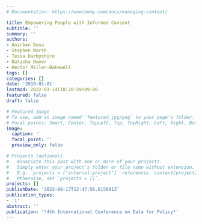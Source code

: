 ```yaml
---
# Documentation: https://wowchemy.com/docs/managing-content/

title: Empowering People with Informed Consent
subtitle: ''
summary: ''
authors:
- Anirban Basu
- Stephen Marsh
- Tessa Darbyshire
- Natasha Dwyer
- Hector Miller-Bakewell
tags: []
categories: []
date: '2019-01-01'
lastmod: 2022-03-14T10:28:59+09:00
featured: false
draft: false

# Featured image
# To use, add an image named `featured.jpg/png` to your page's folder.
# Focal points: Smart, Center, TopLeft, Top, TopRight, Left, Right, BottomLeft, Bottom, BottomRight.
image:
  caption: ''
  focal_point: ''
  preview_only: false

# Projects (optional).
#   Associate this post with one or more of your projects.
#   Simply enter your project's folder or file name without extension.
#   E.g. `projects = ["internal-project"]` references `content/project/deep-learning/index.md`.
#   Otherwise, set `projects = []`.
projects: []
publishDate: '2022-08-17T12:47:56.615601Z'
publication_types:
- '1'
abstract: ''
publication: '*4th International Conference on Data for Policy*'
---
```

